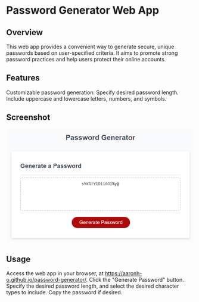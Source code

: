# Password Generator Web App

## Overview

This web app provides a convenient way to generate secure, unique passwords based on user-specified criteria. It aims to promote strong password practices and help users protect their online accounts.

## Features

Customizable password generation:
Specify desired password length.
Include uppercase and lowercase letters, numbers, and symbols.

## Screenshot

![Password Generator Web App](./assets/screenshot.png)

## Usage

Access the web app in your browser, at https://aaronh-o.github.io/password-generator/.
Click the "Generate Password" button.
Specify the desired password length, and select the desired character types to include.
Copy the password if desired.
